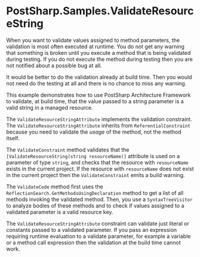 # PostSharp.Samples.ValidateResourceString

When you want to validate values assigned to method parameters, the validation  is most often executed at runtime.
You do not get any warning that something is broken until you execute a method that is being validated during testing.
If you do not execute the method during testing then you are not notified about a possible bug at all.

It would be better to do the validation already at build time. Then you would not need do the testing at all
and there is no chance to miss any warning.

This example demonstrates how to use PostSharp Architecture Framework to validate, at build time,
that the value passed to a string parameter is a valid string in a managed resource.

The `ValidateResourceStringAttribute` implements the validation constraint. The `ValidateResourceStringAttribute`
inherits from `ReferentialConstraint` because you need to validate the *usage* of the method, not the method itself. 

The `ValidateConstraint` method validates that the `[ValidateResourceString(string resourceName)]` attribute is used on a parameter of type `string`,
and checks that the resource with `resourceName` exists in the current project. If the resource with `resourceName` does not exist in the current
project then the `ValidateConstraint` emits a build warning. 

The `ValidateCode` method first uses the `ReflectionSearch.GetMethodsUsingDeclaration` method to get a list of 
all methods invoking the validated method. Then, you use a `SyntaxTreeVisitor` to analyze bodies of these methods and to check
if values assigned to a validated parameter is a valid resource key. 

The `ValidateResourceStringAttribute` constraint can validate just literal or constants passed to a validated parameter.
If you pass an expression requiring runtime evaluation to a validate parameter, for example a variable or a method call expression
then the validation at the build time cannot work.